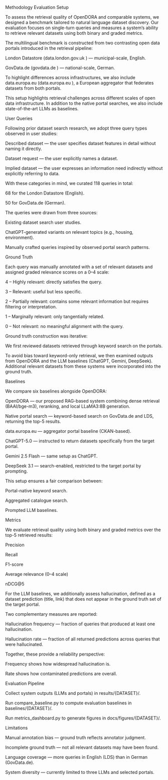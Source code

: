 Methodology
Evaluation Setup

To assess the retrieval quality of OpenDORA and comparable systems, we designed a benchmark tailored to natural language dataset discovery. Our evaluation focuses on single-turn queries and measures a system’s ability to retrieve relevant datasets using both binary and graded metrics.

The multilingual benchmark is constructed from two contrasting open data portals introduced in the retrieval pipeline:

London Datastore (data.london.gov.uk
) — municipal-scale, English.

GovData.de (govdata.de
) — national-scale, German.

To highlight differences across infrastructures, we also include data.europa.eu (data.europa.eu
), a European aggregator that federates datasets from both portals.

This setup highlights retrieval challenges across different scales of open data infrastructure. In addition to the native portal searches, we also include state-of-the-art LLMs as baselines.

User Queries

Following prior dataset search research, we adopt three query types observed in user studies:

Described dataset — the user specifies dataset features in detail without naming it directly.

Dataset request — the user explicitly names a dataset.

Implied dataset — the user expresses an information need indirectly without explicitly referring to data.

With these categories in mind, we curated 118 queries in total:

68 for the London Datastore (English).

50 for GovData.de (German).

The queries were drawn from three sources:

Existing dataset search user studies.

ChatGPT-generated variants on relevant topics (e.g., housing, environment).

Manually crafted queries inspired by observed portal search patterns.

Ground Truth

Each query was manually annotated with a set of relevant datasets and assigned graded relevance scores on a 0–4 scale:

4 – Highly relevant: directly satisfies the query.

3 – Relevant: useful but less specific.

2 – Partially relevant: contains some relevant information but requires filtering or interpretation.

1 – Marginally relevant: only tangentially related.

0 – Not relevant: no meaningful alignment with the query.

Ground truth construction was iterative:

We first reviewed datasets retrieved through keyword search on the portals.

To avoid bias toward keyword-only retrieval, we then examined outputs from OpenDORA and the LLM baselines (ChatGPT, Gemini, DeepSeek). Additional relevant datasets from these systems were incorporated into the ground truth.

Baselines

We compare six baselines alongside OpenDORA:

OpenDORA — our proposed RAG-based system combining dense retrieval (BAAI/bge-m3), reranking, and local LLaMA3:8B generation.

Native portal search — keyword-based search on GovData.de and LDS, returning the top-5 results.

data.europa.eu — aggregator portal baseline (CKAN-based).

ChatGPT-5.0 — instructed to return datasets specifically from the target portal.

Gemini 2.5 Flash — same setup as ChatGPT.

DeepSeek 3.1 — search-enabled, restricted to the target portal by prompting.

This setup ensures a fair comparison between:

Portal-native keyword search.

Aggregated catalogue search.

Prompted LLM baselines.

Metrics

We evaluate retrieval quality using both binary and graded metrics over the top-5 retrieved results:

Precision

Recall

F1-score

Average relevance (0–4 scale)

nDCG@5

For the LLM baselines, we additionally assess hallucination, defined as a dataset prediction (title, link) that does not appear in the ground truth set of the target portal.

Two complementary measures are reported:

Hallucination frequency — fraction of queries that produced at least one hallucination.

Hallucination rate — fraction of all returned predictions across queries that were hallucinated.

Together, these provide a reliability perspective:

Frequency shows how widespread hallucination is.

Rate shows how contaminated predictions are overall.

Evaluation Pipeline

Collect system outputs (LLMs and portals) in results/{DATASET}/.

Run compare_baseline.py to compute evaluation baselines in baselines/{DATASET}/.

Run metrics_dashboard.py to generate figures in docs/figures/{DATASET}/.

Limitations

Manual annotation bias — ground truth reflects annotator judgment.

Incomplete ground truth — not all relevant datasets may have been found.

Language coverage — more queries in English (LDS) than in German (GovData.de).

System diversity — currently limited to three LLMs and selected portals.
